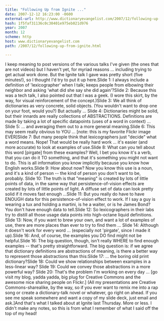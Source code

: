 ```yaml
---
title: "Following Up from Ignite ..."
date: 2007-12-12 16:23:00 -0600
external-url: http://www.dictionaryevangelist.com/2007/12/following-up-from-ignite.html
hash: 1f5faf31136c0c30401e975eb021d976
year: 2007
month: 12
scheme: http
host: www.dictionaryevangelist.com
path: /2007/12/following-up-from-ignite.html

---
```


I keep meaning to post versions of the various talks I've given (the ones that are not videos) but I haven't yet, for myriad reasons ... including trying to get actual work done. But the Ignite talk I gave was pretty short (five minutes!), so I thought I'd try to put it up here.Slide 1: I always include a definition of 'lexicographer' when I talk; keeps people from elbowing their neighbor and asking 'what did she say she did again'?Slide 2: Because this was a tech talk, I also pointed out that I was a geek. (I wore this skirt, by the way, for visual reinforcement of the concept.)Slide 3: We all think of dictionaries as very concrete, solid objects. (You wouldn't want to drop one on your foot, would you?) But actually ... Slide 4: Dictionaries might be solid, but their innards are really collections of ABSTRACTIONS. Definitions are made by taking a lot of specific datapoints (uses of a word in context) ... Slide 5: ... and averaging them out to a more general meaning.Slide 6: This may seem really obvious to YOU ... [note: this is my favorite Flickr image EVER]Slide 7: But many people think that lexicographers just "decide" what a word means. Nope! That would be really hard work ... it's easier (and more accurate) to look at examples of use.Slide 8: What can you tell about this word [pirgate] from these examples? Well, I bet you know it's a verb, that you can do it TO something, and that it's something you might not want to do. This is all information you know implicitly because you know how English works.Slide 9: How about now? Now you know this use is a noun, and it's a kind of person -- the kind of person you don't want to be, probably. Slide 10: The truth is that "meaning" is created by lots of little points of data, in the same way that persistence-of-vision effects are created by lots of little points of light. A diffuse set of data can look pretty solid if it moves fast enough ...Slide 11: But you really do have to have ENOUGH data for this persistence-of-vision effect to work. If I say a guy is wearing a tux and holding a martini, is he a waiter, or is he James Bond? You don't have enough data to tell.Slide 12: So lexicographers in their labs try to distill all those usage data points into high-octane liquid definitions. Slide 13: Now, if you want to brew your own, and want a lot of examples of use, there are more places than ever to try to find them ... Slide 14: Although it doesn't work for every word ... (especially not 'pirgate', since I made it up).Slide 16: And, of course, the examples you DO find might not be helpful.Slide 16: The big question, though, isn't really WHERE to find enough examples -- that's pretty straightforward. The big question is: if we agree that dictionary definitions are abstractions of meaning, is there a better way to represent those abstractions than this:Slide 17: ... the boring old print dictionary?Slide 18: Could we show relationships between examples in a less-linear way? Slide 19: Could we convey those abstractions in a more powerful way? Slide 20: That's the problem I'm working on every day ... [go visit my blog, yadda yadda, big plug for Creative Commons and the awesome nice sharing people on Flickr.] (All my presentations are Creative Commons-sharealike, by the way, so if you ever want to remix me into a rap song or create a dictionary-talk novel or whatever, go right on ahead. If you see me speak somewhere and want a copy of my slide deck, just email and ask.]And that's what I talked about at Ignite last Thursday. More or less. I didn't make any notes, so this is from what I remember of what I said off the top of my head!
